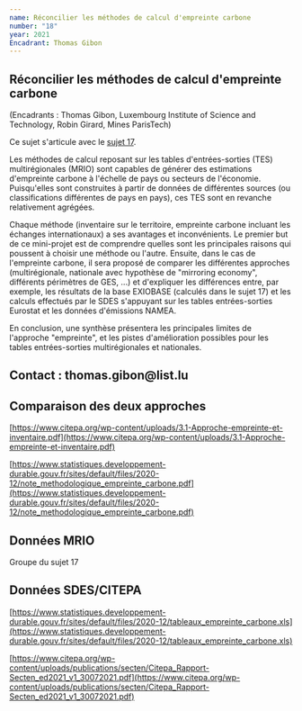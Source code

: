 ```yaml
---
name: Réconcilier les méthodes de calcul d'empreinte carbone
number: "18"
year: 2021
Encadrant: Thomas Gibon
---
```


## Réconcilier les méthodes de calcul d'empreinte carbone

(Encadrants : Thomas Gibon, Luxembourg Institute of Science and
Technology, Robin Girard, Mines ParisTech)

Ce sujet s'articule avec le [sujet
17](https://robingirard.github.io/MINES-UE14-miniprojet/Past/2021/Descriptifs/UE142021-S17-EmpreinteCarboneInputOutput.html).

Les méthodes de calcul reposant sur les tables d'entrées-sorties (TES)
multirégionales (MRIO) sont capables de générer des estimations
d'empreinte carbone à l'échelle de pays ou secteurs de l'économie.
Puisqu'elles sont construites à partir de données de différentes sources
(ou classifications différentes de pays en pays), ces TES sont en
revanche relativement agrégées.

Chaque méthode (inventaire sur le territoire, empreinte carbone incluant
les échanges internationaux) a ses avantages et inconvénients. Le
premier but de ce mini-projet est de comprendre quelles sont les
principales raisons qui poussent à choisir une méthode ou l'autre.
Ensuite, dans le cas de l'empreinte carbone, il sera proposé de comparer
les différentes approches (multirégionale, nationale avec hypothèse de
"mirroring economy", différents périmètres de GES, ...) et d'expliquer
les différences entre, par exemple, les résultats de la base EXIOBASE
(calculés dans le sujet 17) et les calculs effectués par le SDES
s'appuyant sur les tables entrées-sorties Eurostat et les données
d'émissions NAMEA.

En conclusion, une synthèse présentera les principales limites de
l'approche "empreinte", et les pistes d'amélioration possibles pour les
tables entrées-sorties multirégionales et nationales.

## Contact : thomas.gibon\@list.lu

## Comparaison des deux approches

[https://www.citepa.org/wp-content/uploads/3.1-Approche-empreinte-et-inventaire.pdf](https://www.citepa.org/wp-content/uploads/3.1-Approche-empreinte-et-inventaire.pdf)

[https://www.statistiques.developpement-durable.gouv.fr/sites/default/files/2020-12/note_methodologique_empreinte_carbone.pdf](https://www.statistiques.developpement-durable.gouv.fr/sites/default/files/2020-12/note_methodologique_empreinte_carbone.pdf)

## Données MRIO

Groupe du sujet 17

## Données SDES/CITEPA

[https://www.statistiques.developpement-durable.gouv.fr/sites/default/files/2020-12/tableaux_empreinte_carbone.xls](https://www.statistiques.developpement-durable.gouv.fr/sites/default/files/2020-12/tableaux_empreinte_carbone.xls)

[https://www.citepa.org/wp-content/uploads/publications/secten/Citepa_Rapport-Secten_ed2021_v1_30072021.pdf](https://www.citepa.org/wp-content/uploads/publications/secten/Citepa_Rapport-Secten_ed2021_v1_30072021.pdf)

